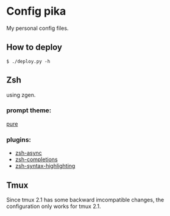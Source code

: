 # Config pika

My personal config files.

## How to deploy
```
$ ./deploy.py -h
```

## Zsh

using zgen.

### prompt theme:
[pure](https://github.com/leomao/pure)

### plugins:

- [zsh-async](https://github.com/mafredri/zsh-async)
- [zsh-completions](https://github.com/zsh-users/zsh-completions)
- [zsh-syntax-highlighting](https://github.com/zsh-users/zsh-syntax-highlighting)

## Tmux

Since tmux 2.1 has some backward imcompatible changes, the configuration
only works for tmux 2.1.
